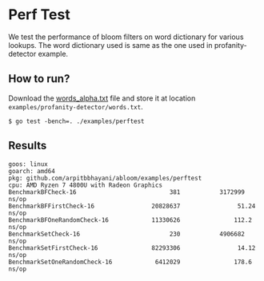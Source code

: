 Perf Test
===

We test the performance of bloom filters on word dictionary for various lookups.
The word dictionary used is same as the one used in profanity-detector example.

## How to run?

Download the [words_alpha.txt](https://github.com/dwyl/english-words) file and store it at location
`examples/profanity-detector/words.txt`.

```
$ go test -bench=. ./examples/perftest
```

## Results

```
goos: linux
goarch: amd64
pkg: github.com/arpitbbhayani/abloom/examples/perftest
cpu: AMD Ryzen 7 4800U with Radeon Graphics         
BenchmarkBFCheck-16                          381           3172999 ns/op
BenchmarkBFFirstCheck-16                20828637                51.24 ns/op
BenchmarkBFOneRandomCheck-16            11330626               112.2 ns/op
BenchmarkSetCheck-16                         230           4906682 ns/op
BenchmarkSetFirstCheck-16               82293306                14.12 ns/op
BenchmarkSetOneRandomCheck-16            6412029               178.6 ns/op
```
